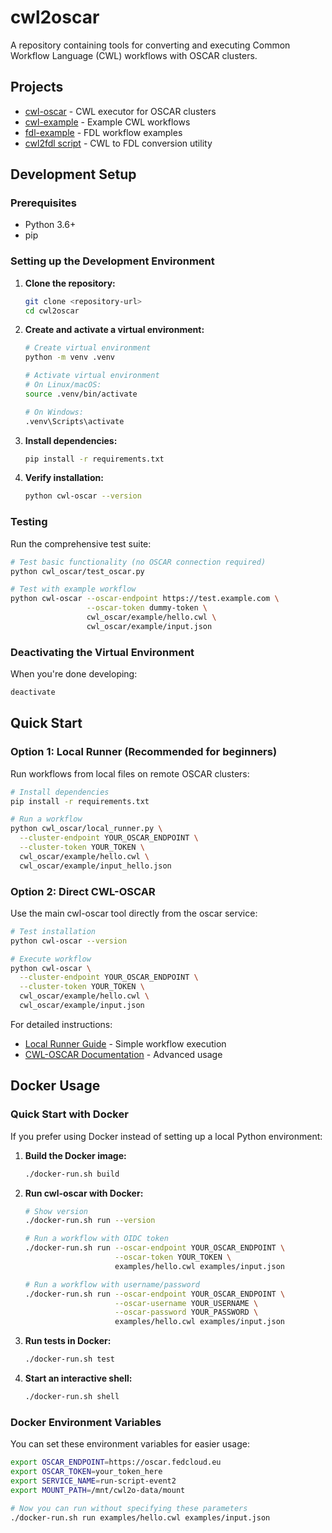 # cwl2oscar

A repository containing tools for converting and executing Common Workflow Language (CWL) workflows with OSCAR clusters.

## Projects

- [cwl-oscar](./cwl_oscar) - CWL executor for OSCAR clusters
- [cwl-example](./cwl-example) - Example CWL workflows
- [fdl-example](./fdl-example) - FDL workflow examples
- [cwl2fdl script](./cwl2fdl.md) - CWL to FDL conversion utility

## Development Setup

### Prerequisites

- Python 3.6+
- pip

### Setting up the Development Environment

1. **Clone the repository:**
   ```bash
   git clone <repository-url>
   cd cwl2oscar
   ```

2. **Create and activate a virtual environment:**
   ```bash
   # Create virtual environment
   python -m venv .venv
   
   # Activate virtual environment
   # On Linux/macOS:
   source .venv/bin/activate
   
   # On Windows:
   .venv\Scripts\activate
   ```

3. **Install dependencies:**
   ```bash
   pip install -r requirements.txt
   ```

4. **Verify installation:**
   ```bash
   python cwl-oscar --version
   ```

### Testing

Run the comprehensive test suite:

```bash
# Test basic functionality (no OSCAR connection required)
python cwl_oscar/test_oscar.py

# Test with example workflow
python cwl-oscar --oscar-endpoint https://test.example.com \
                 --oscar-token dummy-token \
                 cwl_oscar/example/hello.cwl \
                 cwl_oscar/example/input.json
```

### Deactivating the Virtual Environment

When you're done developing:
```bash
deactivate
```

## Quick Start

### Option 1: Local Runner (Recommended for beginners)

Run workflows from local files on remote OSCAR clusters:

```bash
# Install dependencies
pip install -r requirements.txt

# Run a workflow
python cwl_oscar/local_runner.py \
  --cluster-endpoint YOUR_OSCAR_ENDPOINT \
  --cluster-token YOUR_TOKEN \
  cwl_oscar/example/hello.cwl \
  cwl_oscar/example/input_hello.json
```

### Option 2: Direct CWL-OSCAR

Use the main cwl-oscar tool directly from the oscar service:

```bash
# Test installation
python cwl-oscar --version

# Execute workflow
python cwl-oscar \
  --cluster-endpoint YOUR_OSCAR_ENDPOINT \
  --cluster-token YOUR_TOKEN \
  cwl_oscar/example/hello.cwl \
  cwl_oscar/example/input.json
```

For detailed instructions:
- [Local Runner Guide](./LOCAL_RUNNER.md) - Simple workflow execution 
- [CWL-OSCAR Documentation](./cwl_oscar/README.md) - Advanced usage

## Docker Usage

### Quick Start with Docker

If you prefer using Docker instead of setting up a local Python environment:

1. **Build the Docker image:**
   ```bash
   ./docker-run.sh build
   ```

2. **Run cwl-oscar with Docker:**
   ```bash
   # Show version
   ./docker-run.sh run --version
   
   # Run a workflow with OIDC token
   ./docker-run.sh run --oscar-endpoint YOUR_OSCAR_ENDPOINT \
                       --oscar-token YOUR_TOKEN \
                       examples/hello.cwl examples/input.json
   
   # Run a workflow with username/password
   ./docker-run.sh run --oscar-endpoint YOUR_OSCAR_ENDPOINT \
                       --oscar-username YOUR_USERNAME \
                       --oscar-password YOUR_PASSWORD \
                       examples/hello.cwl examples/input.json
   ```

3. **Run tests in Docker:**
   ```bash
   ./docker-run.sh test
   ```

4. **Start an interactive shell:**
   ```bash
   ./docker-run.sh shell
   ```

### Docker Environment Variables

You can set these environment variables for easier usage:

```bash
export OSCAR_ENDPOINT=https://oscar.fedcloud.eu
export OSCAR_TOKEN=your_token_here
export SERVICE_NAME=run-script-event2
export MOUNT_PATH=/mnt/cwl2o-data/mount

# Now you can run without specifying these parameters
./docker-run.sh run examples/hello.cwl examples/input.json
```
